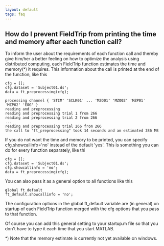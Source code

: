```yaml
---
layout: default
tags: faq
---
```



## How do I prevent FieldTrip from printing the time and memory after each function call?

To inform the user about the requirements of each function call and thereby give him/her a better feeling on how to optimize the analysis using distributed computing, each FieldTrip function estimates the time and memory(*) it requires. This information about the call is printed at the end of the function, like this 

    cfg = [];
    cfg.dataset = 'Subject01.ds';
    data = ft_preprocessing(cfg);
    
    processing channel { 'STIM' 'SCLK01' ... 'MZO01' 'MZO02' 'MZP01' 'MZP02' 'EOG' }
    reading and preprocessing
    reading and preprocessing trial 1 from 266 
    reading and preprocessing trial 2 from 266
    ...
    reading and preprocessing trial 266 from 266
    the call to "ft_preprocessing" took 14 seconds and an estimated 386 MB


If you do not want the time and memory to be printed, you can specify cfg.showcallinfo='no' instead of the default 'yes'. This is something you can do for every function separately, like thi

    cfg = [];
    cfg.dataset = 'Subject01.ds';
    cfg.showcallinfo = 'no';
    data = ft_preprocessing(cfg);

You can also pass it as a general option to all functions like this

    global ft_default
    ft_default.showcallinfo = 'no';

The configuration options in the global ft_default variable are (in general) on startup of each FieldTrip function merged with the cfg options that you pass to that function. 

Of course you can add this general setting to your startup.m file so that you don't have to type it  each time that you start MATLAB.

*) Note that the memory estimate is currently not yet available on windows.  
